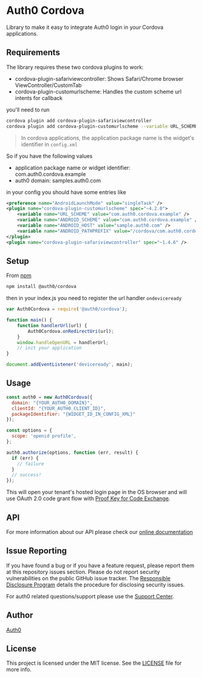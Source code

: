 # Auth0 Cordova

Library to make it easy to integrate Auth0 login in your Cordova applications.

## Requirements

The library requires these two cordova plugins to work:

- cordova-plugin-safariviewcontroller: Shows Safari/Chrome browser ViewController/CustomTab
- cordova-plugin-customurlscheme: Handles the custom scheme url intents for callback

you'll need to run

```bash
cordova plugin add cordova-plugin-safariviewcontroller
cordova plugin add cordova-plugin-customurlscheme --variable URL_SCHEME={application package name} --variable ANDROID_SCHEME={application package name} --variable ANDROID_HOST={auth0 domain} --variable ANDROID_PATHPREFIX=/cordova/{application package name}/callback
```

> In cordova applications, the application package name is the widget's identifier in `config.xml`

So if you have the following values

* application package name or widget identifier: com.auth0.cordova.example
* auth0 domain: samples.auth0.com

in your config you should have some entries like

```xml
<preference name="AndroidLaunchMode" value="singleTask" />
<plugin name="cordova-plugin-customurlscheme" spec="~4.2.0">
    <variable name="URL_SCHEME" value="com.auth0.cordova.example" />
    <variable name="ANDROID_SCHEME" value="com.auth0.cordova.example" />
    <variable name="ANDROID_HOST" value="sample.auth0.com" />
    <variable name="ANDROID_PATHPREFIX" value="/cordova/com.auth0.cordova.example/callback" />
</plugin>
<plugin name="cordova-plugin-safariviewcontroller" spec="~1.4.6" />
```

## Setup

From [npm](https://npmjs.org)

```sh
npm install @auth0/cordova
```

then in your index.js you need to register the url handler `ondeviceready`

```js
var Auth0Cordova = require('@auth0/cordova');

function main() {
    function handlerUrl(url) {
        Auth0Cordova.onRedirectUri(url);
    }
    window.handleOpenURL = handlerUrl;
    // init your application
}

document.addEventListener('deviceready', main);
```

## Usage

```js
const auth0 = new Auth0Cordova({
  domain: "{YOUR_AUTH0_DOMAIN}",
  clientId: "{YOUR_AUTH0_CLIENT_ID}",
  packageIdentifier: "{WIDGET_ID_IN_CONFIG_XML}"
});

const options = {
  scope: 'openid profile',
};

auth0.authorize(options, function (err, result) {
  if (err) {
    // failure
  }
  // success!
});
```

This will open your tenant's hosted login page in the OS browser and will use OAuth 2.0 code grant flow with [Proof Key for Code Exchange](https://tools.ietf.org/html/rfc7636).

## API

For more information about our API please check our [online documentation](https://auth0.github.io/auth0-cordova/)

## Issue Reporting

If you have found a bug or if you have a feature request, please report them at this repository issues section. Please do not report security vulnerabilities on the public GitHub issue tracker. The [Responsible Disclosure Program](https://auth0.com/whitehat) details the procedure for disclosing security issues.

For auth0 related questions/support please use the [Support Center](https://support.auth0.com).

## Author

[Auth0](auth0.com)

## License

This project is licensed under the MIT license. See the [LICENSE](LICENSE.txt) file for more info.
